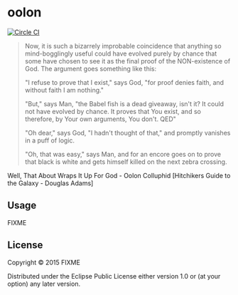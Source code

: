 # oolon
[![Circle CI](https://circleci.com/gh/totalperspective/oolon.svg?style=svg&circle-token=5ba6245724fbcea9de4c13b7d58e035215929964)](https://circleci.com/gh/totalperspective/oolon)

> Now, it is such a bizarrely improbable coincidence that anything so
  mind-bogglingly useful could have evolved purely by chance that some
  have chosen to see it as the final proof of the NON-existence of
  God. The argument goes something like this:
>
> "I refuse to prove that I exist," says God, "for proof denies faith,
  and without faith I am nothing."
>
> "But," says Man, "the Babel fish is a dead giveaway, isn't it? It
  could not have evolved by chance. It proves that You exist, and so
  therefore, by Your own arguments, You don't. QED"
>
> "Oh dear," says God, "I hadn't thought of that," and promptly vanishes
  in a puff of logic.
>
> "Oh, that was easy," says Man, and for an encore goes on to prove that
  black is white and gets himself killed on the next zebra crossing.

Well, That About Wraps It Up For God - Oolon Colluphid [Hitchikers Guide to the Galaxy - Douglas Adams]

## Usage

FIXME

## License

Copyright © 2015 FIXME

Distributed under the Eclipse Public License either version 1.0 or (at
your option) any later version.
